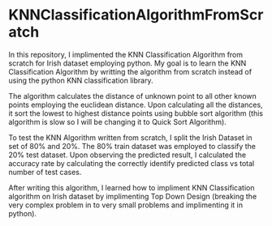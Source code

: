 # KNNClassificationAlgorithmFromScratch
In this repository, I implimented the KNN Classification Algorithm from scratch for Irish dataset employing python.  My goal is to learn the KNN Classification Algorithm by writting the algorithm from scratch instead of using the python KNN classification library.  

The algorithm calculates the distance of unknown point to all other known points employing the euclidean distance.  Upon calculating all the distances, it sort the lowest to highest distance points using bubble sort algorithm (this algorithm is slow so I will be changing it to Quick Sort Algorithm).    

To test the KNN Algorithm written from scratch, I split the Irish Dataset in set of 80% and 20%.  The 80% train dataset was employed to classify the 20% test dataset. Upon observing the predicted result, I calculated the accuracy rate by calculating the correctly identify predicted class vs total number of test cases. 

After writing this algorithm, I learned how to impliment KNN Classification algorithm on Irish dataset by implimenting Top Down Design (breaking the very complex problem in to very small problems and implimenting it in python).


